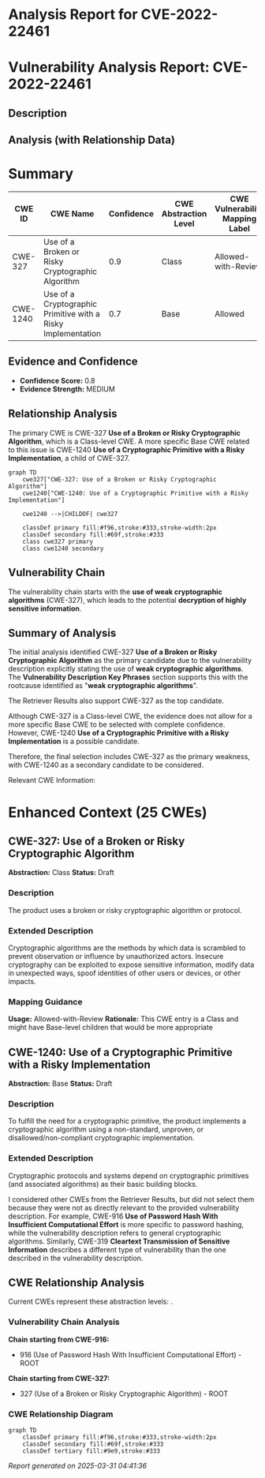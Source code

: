 # Analysis Report for CVE-2022-22461

# Vulnerability Analysis Report: CVE-2022-22461

## Description



## Analysis (with Relationship Data)

# Summary
| CWE ID | CWE Name | Confidence | CWE Abstraction Level | CWE Vulnerability Mapping Label | CWE-Vulnerability Mapping Notes |
|---|---|---|---|---|---|
| CWE-327 | Use of a Broken or Risky Cryptographic Algorithm | 0.9 | Class | Allowed-with-Review | Primary CWE |
| CWE-1240 | Use of a Cryptographic Primitive with a Risky Implementation | 0.7 | Base | Allowed | Secondary Candidate |

## Evidence and Confidence

*   **Confidence Score:** 0.8
*   **Evidence Strength:** MEDIUM

## Relationship Analysis
The primary CWE is CWE-327 **Use of a Broken or Risky Cryptographic Algorithm**, which is a Class-level CWE. A more specific Base CWE related to this issue is CWE-1240 **Use of a Cryptographic Primitive with a Risky Implementation**, a child of CWE-327.

```mermaid
graph TD
    cwe327["CWE-327: Use of a Broken or Risky Cryptographic Algorithm"]
    cwe1240["CWE-1240: Use of a Cryptographic Primitive with a Risky Implementation"]
    
    cwe1240 -->|CHILDOF| cwe327
    
    classDef primary fill:#f96,stroke:#333,stroke-width:2px
    classDef secondary fill:#69f,stroke:#333
    class cwe327 primary
    class cwe1240 secondary
```

## Vulnerability Chain
The vulnerability chain starts with the **use of weak cryptographic algorithms** (CWE-327), which leads to the potential **decryption of highly sensitive information**.

## Summary of Analysis
The initial analysis identified CWE-327 **Use of a Broken or Risky Cryptographic Algorithm** as the primary candidate due to the vulnerability description explicitly stating the use of **weak cryptographic algorithms**. The **Vulnerability Description Key Phrases** section supports this with the rootcause identified as "**weak cryptographic algorithms**".

The Retriever Results also support CWE-327 as the top candidate.

Although CWE-327 is a Class-level CWE, the evidence does not allow for a more specific Base CWE to be selected with complete confidence. However, CWE-1240 **Use of a Cryptographic Primitive with a Risky Implementation** is a possible candidate.

Therefore, the final selection includes CWE-327 as the primary weakness, with CWE-1240 as a secondary candidate to be considered.

Relevant CWE Information:

# Enhanced Context (25 CWEs)

## CWE-327: Use of a Broken or Risky Cryptographic Algorithm
**Abstraction:** Class
**Status:** Draft

### Description
The product uses a broken or risky cryptographic algorithm or protocol.

### Extended Description
Cryptographic algorithms are the methods by which data is scrambled to prevent observation or influence by unauthorized actors. Insecure cryptography can be exploited to expose sensitive information, modify data in unexpected ways, spoof identities of other users or devices, or other impacts.

### Mapping Guidance
**Usage:** Allowed-with-Review
**Rationale:** This CWE entry is a Class and might have Base-level children that would be more appropriate

## CWE-1240: Use of a Cryptographic Primitive with a Risky Implementation
**Abstraction:** Base
**Status:** Draft

### Description
To fulfill the need for a cryptographic primitive, the product implements a cryptographic algorithm using a non-standard, unproven, or disallowed/non-compliant cryptographic implementation.

### Extended Description
Cryptographic protocols and systems depend on cryptographic primitives (and associated algorithms) as their basic building blocks.

I considered other CWEs from the Retriever Results, but did not select them because they were not as directly relevant to the provided vulnerability description. For example, CWE-916 **Use of Password Hash With Insufficient Computational Effort** is more specific to password hashing, while the vulnerability description refers to general cryptographic algorithms. Similarly, CWE-319 **Cleartext Transmission of Sensitive Information** describes a different type of vulnerability than the one described in the vulnerability description.


## CWE Relationship Analysis

Current CWEs represent these abstraction levels: .


### Vulnerability Chain Analysis

**Chain starting from CWE-916:**
- 916 (Use of Password Hash With Insufficient Computational Effort) - ROOT


**Chain starting from CWE-327:**
- 327 (Use of a Broken or Risky Cryptographic Algorithm) - ROOT



### CWE Relationship Diagram

```mermaid
graph TD
    classDef primary fill:#f96,stroke:#333,stroke-width:2px
    classDef secondary fill:#69f,stroke:#333
    classDef tertiary fill:#9e9,stroke:#333
```



*Report generated on 2025-03-31 04:41:36*
